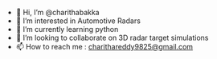 - 👋 Hi, I’m @charithabakka
- 👀 I’m interested in Automotive Radars
- 🌱 I’m currently learning python
- 💞️ I’m looking to collaborate on 3D radar target simulations
- 📫 How to reach me : charithareddy9825@gmail.com

<!---
charithabakka/charithabakka is a ✨ special ✨ repository because its `README.md` (this file) appears on your GitHub profile.
You can click the Preview link to take a look at your changes.
--->
